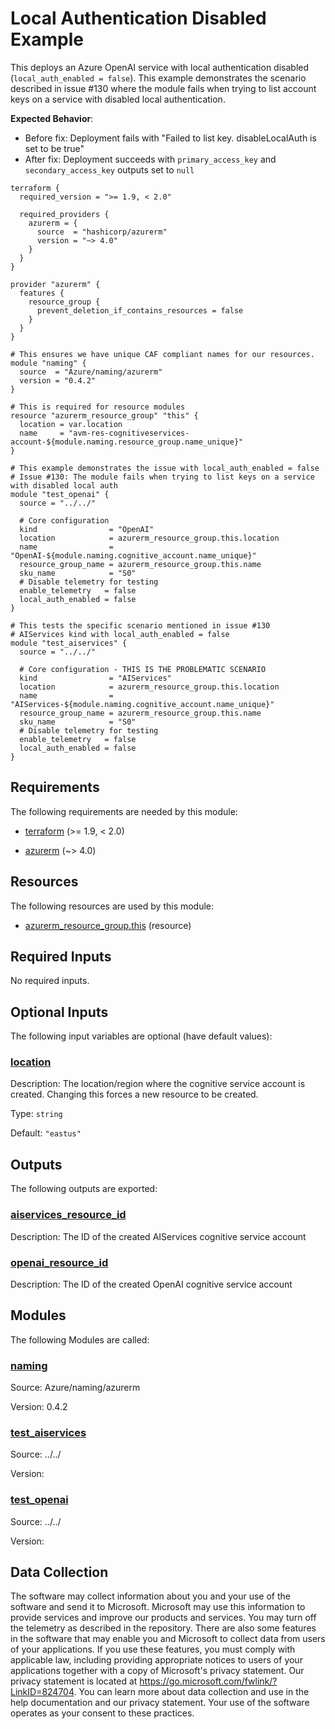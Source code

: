<!-- BEGIN_TF_DOCS -->
# Local Authentication Disabled Example

This deploys an Azure OpenAI service with local authentication disabled (`local_auth_enabled = false`). This example demonstrates the scenario described in issue #130 where the module fails when trying to list account keys on a service with disabled local authentication.

**Expected Behavior**:
- Before fix: Deployment fails with "Failed to list key. disableLocalAuth is set to be true"
- After fix: Deployment succeeds with `primary_access_key` and `secondary_access_key` outputs set to `null`

```hcl
terraform {
  required_version = ">= 1.9, < 2.0"

  required_providers {
    azurerm = {
      source  = "hashicorp/azurerm"
      version = "~> 4.0"
    }
  }
}

provider "azurerm" {
  features {
    resource_group {
      prevent_deletion_if_contains_resources = false
    }
  }
}

# This ensures we have unique CAF compliant names for our resources.
module "naming" {
  source  = "Azure/naming/azurerm"
  version = "0.4.2"
}

# This is required for resource modules
resource "azurerm_resource_group" "this" {
  location = var.location
  name     = "avm-res-cognitiveservices-account-${module.naming.resource_group.name_unique}"
}

# This example demonstrates the issue with local_auth_enabled = false
# Issue #130: The module fails when trying to list keys on a service with disabled local auth
module "test_openai" {
  source = "../../"

  # Core configuration
  kind                = "OpenAI"
  location            = azurerm_resource_group.this.location
  name                = "OpenAI-${module.naming.cognitive_account.name_unique}"
  resource_group_name = azurerm_resource_group.this.name
  sku_name            = "S0"
  # Disable telemetry for testing
  enable_telemetry   = false
  local_auth_enabled = false
}

# This tests the specific scenario mentioned in issue #130
# AIServices kind with local_auth_enabled = false
module "test_aiservices" {
  source = "../../"

  # Core configuration - THIS IS THE PROBLEMATIC SCENARIO
  kind                = "AIServices"
  location            = azurerm_resource_group.this.location
  name                = "AIServices-${module.naming.cognitive_account.name_unique}"
  resource_group_name = azurerm_resource_group.this.name
  sku_name            = "S0"
  # Disable telemetry for testing
  enable_telemetry   = false
  local_auth_enabled = false
}
```

<!-- markdownlint-disable MD033 -->
## Requirements

The following requirements are needed by this module:

- <a name="requirement_terraform"></a> [terraform](#requirement\_terraform) (>= 1.9, < 2.0)

- <a name="requirement_azurerm"></a> [azurerm](#requirement\_azurerm) (~> 4.0)

## Resources

The following resources are used by this module:

- [azurerm_resource_group.this](https://registry.terraform.io/providers/hashicorp/azurerm/latest/docs/resources/resource_group) (resource)

<!-- markdownlint-disable MD013 -->
## Required Inputs

No required inputs.

## Optional Inputs

The following input variables are optional (have default values):

### <a name="input_location"></a> [location](#input\_location)

Description: The location/region where the cognitive service account is created. Changing this forces a new resource to be created.

Type: `string`

Default: `"eastus"`

## Outputs

The following outputs are exported:

### <a name="output_aiservices_resource_id"></a> [aiservices\_resource\_id](#output\_aiservices\_resource\_id)

Description: The ID of the created AIServices cognitive service account

### <a name="output_openai_resource_id"></a> [openai\_resource\_id](#output\_openai\_resource\_id)

Description: The ID of the created OpenAI cognitive service account

## Modules

The following Modules are called:

### <a name="module_naming"></a> [naming](#module\_naming)

Source: Azure/naming/azurerm

Version: 0.4.2

### <a name="module_test_aiservices"></a> [test\_aiservices](#module\_test\_aiservices)

Source: ../../

Version:

### <a name="module_test_openai"></a> [test\_openai](#module\_test\_openai)

Source: ../../

Version:

<!-- markdownlint-disable-next-line MD041 -->
## Data Collection

The software may collect information about you and your use of the software and send it to Microsoft. Microsoft may use this information to provide services and improve our products and services. You may turn off the telemetry as described in the repository. There are also some features in the software that may enable you and Microsoft to collect data from users of your applications. If you use these features, you must comply with applicable law, including providing appropriate notices to users of your applications together with a copy of Microsoft's privacy statement. Our privacy statement is located at <https://go.microsoft.com/fwlink/?LinkID=824704>. You can learn more about data collection and use in the help documentation and our privacy statement. Your use of the software operates as your consent to these practices.
<!-- END_TF_DOCS -->